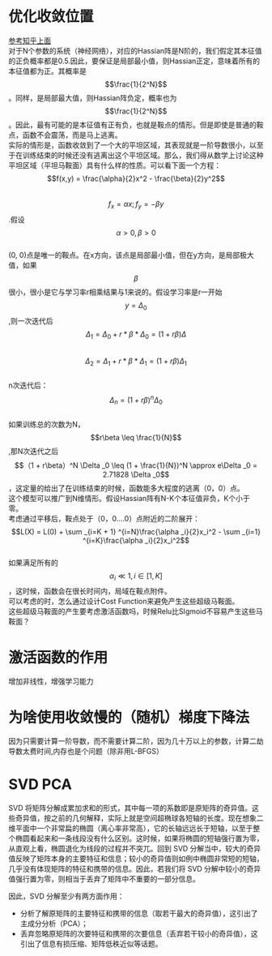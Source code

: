# 优化收敛位置

[参考知乎上面](https://www.zhihu.com/question/68109802)  
对于N个参数的系统（神经网络），对应的Hassian阵是N阶的，我们假定其本征值的正负概率都是0.5.因此，要保证是局部最小值，则Hassian正定，意味着所有的本征值都为正。其概率是$$\frac{1}{2^N}$$。同样，是局部最大值，则Hassian阵负定，概率也为$$\frac{1}{2^N}$$。因此，最有可能的是本征值有正有负，也就是鞍点的情形。但是即使是普通的鞍点，函数不会震荡，而是马上逃离。  
实际的情形是，函数收敛到了一个大的平坦区域，其表现就是一阶导数很小，以至于在训练结束的时候还没有逃离出这个平坦区域。那么，我们得从数学上讨论这种平坦区域（平坦马鞍面）具有什么样的性质。可以看下面一个方程：  
$$f(x,y) = \frac{\alpha}{2}x^2 - \frac{\beta}{2}y^2$$  
$$f_{x} = \alpha x; f_{y} = -\beta y$$.假设$$\alpha > 0, \beta > 0$$  
\(0, 0\)点是唯一的鞍点。在x方向，该点是局部最小值，但在y方向，是局部极大值，如果$$\beta$$很小，很小是它与学习率r相乘结果与1来说的。假设学习率是r一开始$$y = \Delta _0$$,则一次迭代后  
$$\Delta _1 = \Delta _0 + r*\beta*\Delta _0 = (1 + r\beta)\Delta $$  
$$\Delta _2 = \Delta _1 + r*\beta*\Delta _1 = (1 + r\beta)\Delta _1$$  
n次迭代后：   
$$\Delta _n = (1 + r\beta)^n\Delta _0$$  
如果训练总的次数为N， $$r\beta \leq \frac{1}{N}$$,那N次迭代之后 $$（1 + r\beta）^N \Delta _0 \leq (1 + \frac{1}{N})^N \approx e\Delta _0 = 2.71828 \Delta _0$$，这定量的给出了在训练结束的时候，函数能多大程度的逃离（0，0）点。  
这个模型可以推广到N维情形。假设Hassian阵有N-K个本征值非负，K个小于零。  
考虑通过平移后，鞍点处于（0，0....0）点附近的二阶展开：  
$$L(X) = L(0) + \sum _{i=K + 1} ^{i=N}\frac{\alpha _i}{2}x_i^2 - \sum _{i=1} ^{i=K}\frac{\alpha _i}{2}x_i^2$$  
如果满足所有的$$\alpha _i \ll 1, i \in [1,K]$$，这时候，函数会在很长时间内，局域在鞍点附件。  
可以考虑的时，怎么通过设计Cost Function来避免产生这些超级马鞍面。  
这些超级马鞍面的产生要考虑激活函数吗，时候Relu比SIgmoid不容易产生这些马鞍面？

# 激活函数的作用

增加非线性，增强学习能力

# 为啥使用收敛慢的（随机）梯度下降法

因为只需要计算一阶导数，而不需要计算二阶，因为几十万以上的参数，计算二劫导数太费时间,内存也是个问题（除非用L-BFGS）

# SVD PCA

SVD 将矩阵分解成累加求和的形式，其中每一项的系数即是原矩阵的奇异值。这些奇异值，按之前的几何解释，实际上就是空间超椭球各短轴的长度。现在想象二维平面中一个非常扁的椭圆（离心率非常高），它的长轴远远长于短轴，以至于整个椭圆看起来和一条线段没有什么区别。这时候，如果将椭圆的短轴强行置为零，从直观上看，椭圆退化为线段的过程并不突兀。回到 SVD 分解当中，较大的奇异值反映了矩阵本身的主要特征和信息；较小的奇异值则如例中椭圆非常短的短轴，几乎没有体现矩阵的特征和携带的信息。因此，若我们将 SVD 分解中较小的奇异值强行置为零，则相当于丢弃了矩阵中不重要的一部分信息。

因此，SVD 分解至少有两方面作用：

* 分析了解原矩阵的主要特征和携带的信息（取若干最大的奇异值），这引出了主成分分析（PCA）；
* 丢弃忽略原矩阵的次要特征和携带的次要信息（丢弃若干较小的奇异值），这引出了信息有损压缩、矩阵低秩近似等话题。



